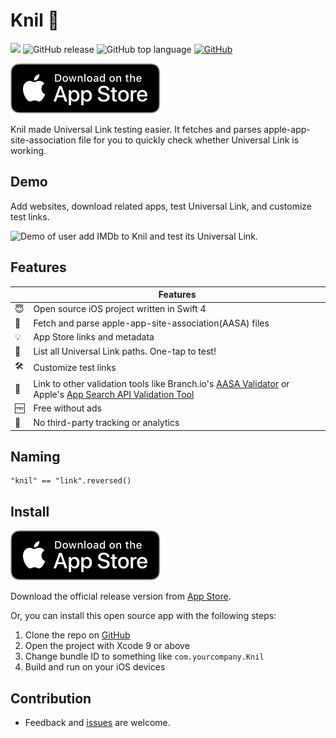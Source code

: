 # Knil 🔗

![](https://travis-ci.org/ethanhuang13/knil.svg?branch=master) ![GitHub release](https://img.shields.io/github/release/ethanhuang13/knil.svg) ![GitHub top language](https://img.shields.io/github/languages/top/ethanhuang13/knil.svg) [![GitHub](https://img.shields.io/github/license/ethanhuang13/knil.svg)](https://github.com/ethanhuang13/knil/blob/master/LICENSE)

[![](App_Store_Badge.svg)](https://itunes.apple.com/us/app/knil-universal-link-testing/id1195310358?l=zh&ls=1&mt=8&ct=README)

Knil made Universal Link testing easier. It fetches and parses apple-app-site-association file for you to quickly check whether Universal Link is working.

## Demo

Add websites, download related apps, test Universal Link, and customize test links.

![Demo of user add IMDb to Knil and test its Universal Link.](demo.gif)

## Features

| | Features |
| --- | --- |
| 😇 | Open source iOS project written in Swift 4 |
| 📲 | Fetch and parse apple-app-site-association(AASA) files |
| 💡 | App Store links and metadata |
| 🚀 | List all Universal Link paths. One-tap to test! |
| 🛠️ | Customize test links |
| 🤝 | Link to other validation tools like Branch.io's [AASA Validator](https://branch.io/resources/aasa-validator/) or Apple's [App Search API Validation Tool](https://search.developer.apple.com/appsearch-validation-tool/) | 
| 🆓 | Free without ads |
| 🚫 | No third-party tracking or analytics |

## Naming
```
"knil" == "link".reversed()
```

## Install

[![](App_Store_Badge.svg)](https://itunes.apple.com/us/app/knil-universal-link-testing/id1195310358?l=zh&ls=1&mt=8&ct=README)

Download the official release version from [App Store](https://itunes.apple.com/us/app/knil-universal-link-testing/id1195310358?l=zh&ls=1&mt=8&ct=README).

Or, you can install this open source app with the following steps:

1. Clone the repo on [GitHub](https://github.com/ethanhuang13/knil)
2. Open the project with Xcode 9 or above
3. Change bundle ID to something like `com.yourcompany.Knil`
4. Build and run on your iOS devices

## Contribution

- Feedback and [issues](https://github.com/ethanhuang13/knil/issues/new) are welcome.
